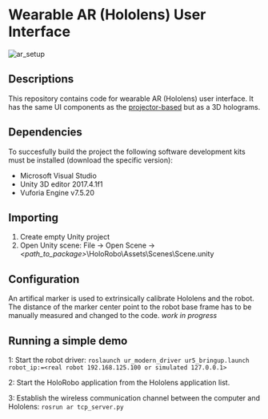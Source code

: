 # Wearable AR (Hololens) User Interface
![ar_setup](https://i.imgur.com/VAcQsn5.png)

## Descriptions
This repository contains code for wearable AR (Hololens) user interface. It has the same UI components as the [projector-based](https://github.com/Herrandy/HRC-TUNI/tree/master/projector) but as a 3D holograms.

## Dependencies
To succesfully build the project the following software development kits must be installed (download the specific version):
- Microsoft Visual Studio
- Unity 3D editor 2017.4.1f1
- Vuforia Engine v7.5.20

## Importing
1) Create empty Unity project
2) Open Unity scene: File &#8594; Open Scene &#8594; *<path_to_package>*\HoloRobo\Assets\Scenes\Scene.unity

## Configuration
An artifical marker is used to extrinsically calibrate Hololens and the robot. The distance of the marker center point to the robot base frame has to be manually measured and changed to the code.
_work in progress_

## Running a simple demo

1: Start the robot driver: ```roslaunch ur_modern_driver ur5_bringup.launch robot_ip:=<real robot 192.168.125.100 or simulated 127.0.0.1>```

2: Start the HoloRobo application from the Hololens application list.

3: Establish the wireless communication channel between the computer and Hololens: ```rosrun ar tcp_server.py```


